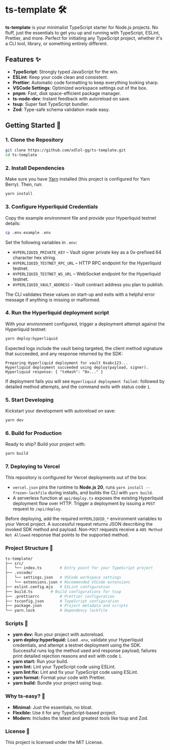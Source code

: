 
# ts-template 🛠️

**ts-template** is your minimalist TypeScript starter for Node.js projects. No fluff, just the essentials to get you up and running with TypeScript, ESLint, Prettier, and more. Perfect for initiating any TypeScript project, whether it's a CLI tool, library, or something entirely different.

## Features ✨

- **TypeScript**: Strongly typed JavaScript for the win.
- **ESLint**: Keep your code clean and consistent.
- **Prettier**: Automatic code formatting to keep everything looking sharp.
- **VSCode Settings**: Optimized workspace settings out of the box.
- **pnpm**: Fast, disk space-efficient package manager.
- **ts-node-dev**: Instant feedback with autoreload on save.
- **tsup**: Super fast TypeScript bundler.
- **Zod**: Type-safe schema validation made easy.

## Getting Started 🚀

### 1. Clone the Repository

```bash
git clone https://github.com/xdlol-gg/ts-template.git
cd ts-template
```

### 2. Install Dependencies

Make sure you have [Yarn](https://yarnpkg.com/) installed (this project is configured for Yarn Berry). Then, run:

```bash
yarn install
```

### 3. Configure Hyperliquid Credentials

Copy the example environment file and provide your Hyperliquid testnet details:

```bash
cp .env.example .env
```

Set the following variables in `.env`:

- `HYPERLIQUID_PRIVATE_KEY` – Vault signer private key as a 0x-prefixed 64 character hex string.
- `HYPERLIQUID_TESTNET_RPC_URL` – HTTP RPC endpoint for the Hyperliquid testnet.
- `HYPERLIQUID_TESTNET_WS_URL` – WebSocket endpoint for the Hyperliquid testnet.
- `HYPERLIQUID_VAULT_ADDRESS` – Vault contract address you plan to publish.

The CLI validates these values on start-up and exits with a helpful error message if anything is missing or malformed.

### 4. Run the Hyperliquid deployment script

With your environment configured, trigger a deployment attempt against the Hyperliquid testnet:

```bash
yarn deploy:hyperliquid
```

Expected logs include the vault being targeted, the client method signature that succeeded, and any response returned by the SDK:

```text
Preparing Hyperliquid deployment for vault 0xabc123...
Hyperliquid deployment succeeded using deploy(payload, signer).
Hyperliquid response: { "txHash": "0x..." }
```

If deployment fails you will see `Hyperliquid deployment failed:` followed by detailed method attempts, and the command exits with status code `1`.

### 5. Start Developing

Kickstart your development with autoreload on save:

```bash
yarn dev
```

### 6. Build for Production

Ready to ship? Build your project with:

```bash
yarn build
```

### 7. Deploying to Vercel

This repository is configured for Vercel deployments out of the box:

- `vercel.json` pins the runtime to **Node.js 20**, runs `yarn install --frozen-lockfile` during installs, and builds the CLI with `yarn build`.
- A serverless function at `api/deploy.ts` exposes the existing Hyperliquid deployment flow over HTTP. Trigger a deployment by issuing a `POST` request to `/api/deploy`.

Before deploying, add the required `HYPERLIQUID_*` environment variables to your Vercel project. A successful request returns JSON describing the invoked SDK method and payload. Non-`POST` requests receive a `405 Method Not Allowed` response that points to the supported method.

### Project Structure 📁

```bash
ts-template/
├── src/
│   └── index.ts      	# Entry point for your TypeScript project
├── .vscode/
│   └── settings.json 	# VSCode workspace settings
│   └── extensions.json # Recommended VSCode extensions
├── eslint.config.mjs   # ESLint configuration
├── build.ts      	# Build configurations for tsup
├── .prettierrc      	# Prettier configuration
├── tsconfig.json    	# TypeScript configuration
├── package.json     	# Project metadata and scripts
└── yarn.lock   	    # Dependency lockfile
```

### Scripts 📝

* **yarn dev:** Run your project with autoreload.
* **yarn deploy:hyperliquid:** Load `.env`, validate your Hyperliquid credentials, and attempt a testnet deployment using the SDK. Successful runs log the method used and response payload; failures print detailed rejection reasons and exit with code `1`.
* **yarn start:** Run your build.
* **yarn lint:** Lint your TypeScript code using ESLint.
* **yarn lint:fix:** Lint and fix your TypeScript code using ESLint.
* **yarn format:** Format your code with Prettier.
* **yarn build:** Bundle your project using tsup.

### Why ts-easy? 🤔

* **Minimal:** Just the essentials, no bloat.
* **Flexible:** Use it for any TypeScript-based project.
* **Modern:** Includes the latest and greatest tools like tsup and Zod.

### License 📄

This project is licensed under the MIT License.
